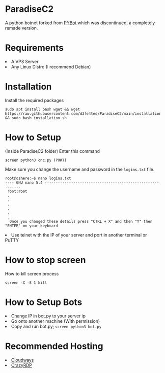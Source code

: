 # ParadiseC2
A python botnet forked from <a href="https://github.com/wodxgod/PYbot">PYBot</a> which was discontinued, a completely remade version.

# Requirements
  <li>A VPS Server</li>
  <li>Any Linux Distro (I recommend Debian)</li>

# Installation
  <p>Install the required packages</p>
  <pre><code>sudo apt install bash wget && wget https://raw.githubusercontent.com/d3fe4ted/ParadiseC2/main/installation.sh && sudo bash installation.sh</code></pre>

# How to Setup
  <div><p>(Inside ParadiseC2 folder) Enter this command</p>
  <pre><code>screen python3 cnc.py (PORT)</pre></code>
  
  <div><p>Make sure you change the username and password in the <code>logins.txt</code> file.</p>
  <pre><code>root@oshere:~$ nano logins.txt
---- GNU nano 5.4 -----------------------------------------------------------
 root:root
 .
 .
 .
 .
 .
 .
  Once you changed these details press "CTRL + X" and then "Y" then "ENTER" on your keyboard</code></pre>
  
  <div><li>Use telnet with the IP of your server and port in another terminal or PuTTY</li>
  
# How to stop screen
  <p>How to kill screen process</p>
  <pre><code>screen -X -S 1 kill</code></pre>

# How to Setup Bots 
  <li>Change IP in bot.py to your server ip</li>
  <li>Go onto another machine (With permission)</li>
  <li>Copy and run bot.py; <code>screen python3 bot.py</code></li>

# Recommended Hosting
  <li><a href="https://www.cloudways.com/en/">Cloudways</a>
  <li><a href="https://crazyrdp.com/linux-vps-hosting/">CrazyRDP</a></li>
    <div></lu>
